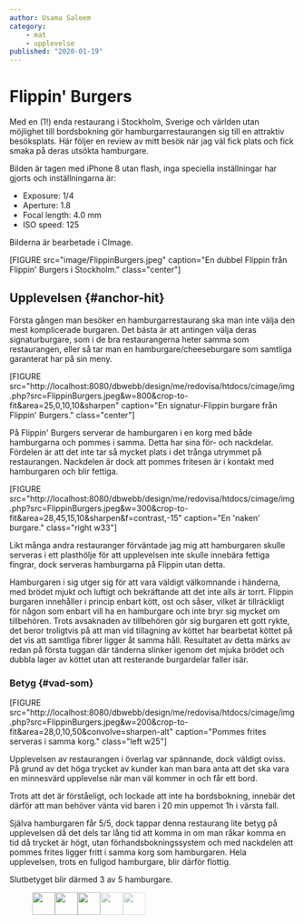 ```yaml
---
author: Usama Saleem
category:
    - mat
    - upplevelse
published: "2020-01-19"
---
```

Flippin' Burgers
==================================

Med en (1!) enda restaurang i Stockholm, Sverige och världen utan möjlighet till bordsbokning gör hamburgarrestaurangen sig till en attraktiv besöksplats. Här följer en review av mitt besök när jag väl fick plats och fick smaka på deras utsökta hamburgare.

<!--more-->

Bilden är tagen med iPhone 8 utan flash, inga speciella inställningar har gjorts och inställningarna är:  
- Exposure: 1/4  
- Aperture: 1.8  
- Focal length: 4.0 mm  
- ISO speed: 125  

Bilderna är bearbetade i CImage.

[FIGURE src="image/FlippinBurgers.jpeg" caption="En dubbel Flippin från Flippin' Burgers i Stockholm." class="center"]

Upplevelsen {#anchor-hit}
-----------------------------------
Första gången man besöker en hamburgarrestaurang ska man inte välja den mest komplicerade burgaren. Det bästa är att antingen välja deras signaturburgare, som i de bra restaurangerna heter samma som restaurangen, eller så tar man en hamburgare/cheeseburgare som samtliga garanterat har på sin meny.

[FIGURE src="http://localhost:8080/dbwebb/design/me/redovisa/htdocs/cimage/img.php?src=FlippinBurgers.jpeg&w=800&crop-to-fit&area=25,0,10,10&sharpen" caption="En signatur-Flippin burgare från Flippin' Burgers." class="center"]

På Flippin' Burgers serverar de hamburgaren i en korg med både hamburgarna och pommes i samma. Detta har sina för- och nackdelar. Fördelen är att det inte tar så mycket plats i det trånga utrymmet på restaurangen. Nackdelen är dock att pommes fritesen är i kontakt med hamburgaren och blir fettiga.

[FIGURE src="http://localhost:8080/dbwebb/design/me/redovisa/htdocs/cimage/img.php?src=FlippinBurgers.jpeg&w=300&crop-to-fit&area=28,45,15,10&sharpen&f=contrast,-15" caption="En 'naken' burgare." class="right w33"]

Likt många andra restauranger förväntade jag mig att hamburgaren skulle serveras i ett plasthölje för att upplevelsen inte skulle innebära fettiga fingrar, dock serveras hamburgarna på Flippin utan detta.

Hamburgaren i sig utger sig för att vara väldigt välkomnande i händerna, med brödet mjukt och luftigt och bekräftande att det inte alls är torrt. Flippin burgaren innehåller i princip enbart kött, ost och såser, vilket är tillräckligt för någon som enbart vill ha en hamburgare och inte bryr sig mycket om tillbehören. Trots avsaknaden av tillbehören gör sig burgaren ett gott rykte, det beror troligtvis på att man vid tillagning av köttet har bearbetat köttet på det vis att samtliga fibrer ligger åt samma håll. Resultatet av detta märks av redan på första tuggan där tänderna slinker igenom det mjuka brödet och dubbla lager av köttet utan att resterande burgardelar faller isär.

### Betyg {#vad-som}

[FIGURE src="http://localhost:8080/dbwebb/design/me/redovisa/htdocs/cimage/img.php?src=FlippinBurgers.jpeg&w=200&crop-to-fit&area=28,0,10,50&convolve=sharpen-alt" caption="Pommes frites serveras i samma korg." class="left w25"]

Upplevelsen av restaurangen i överlag var spännande, dock väldigt oviss. På grund av det höga trycket av kunder kan man bara anta att det ska vara en minnesvärd upplevelse när man väl kommer in och får ett bord.

Trots att det är förståeligt, och lockade att inte ha bordsbokning, innebär det därför att man behöver vänta vid baren i 20 min uppemot 1h i värsta fall.

Själva hamburgaren får 5/5, dock tappar denna restaurang lite betyg på upplevelsen då det dels tar lång tid att komma in om man råkar komma en tid då trycket är högt, utan förhandsbokningssystem och med nackdelen att pommes frites ligger fritt i samma korg som hamburgaren. Hela upplevelsen, trots en fullgod hamburgare, blir därför flottig.

Slutbetyget blir därmed 3 av 5 hamburgare.

<figure class="figure" style="width: 200px;">
    <img src="image/burger.png" style="width: 40px; height: 40px; float: left;">
    <img src="image/burger.png" style="width: 40px; height: 40px; float: left;">
    <img src="image/burger.png" style="width: 40px; height: 40px; float: left;">
    <img src="image/burger.png" style="width: 40px; height: 40px; float: left; opacity: 0.5;">
    <img src="image/burger.png" style="width: 40px; height: 40px; float: left; opacity: 0.5;">
</figure>
